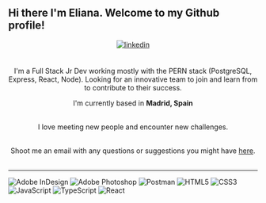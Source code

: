 ## Hi there I'm Eliana. Welcome to my Github profile! 
<div align="center">
<a href="https://www.linkedin.com/in/elianagasparinquero" target="_blank">
<img src=https://img.shields.io/badge/linkedin-%2300acee.svg?color=405DE6&style=for-the-badge&logo=linkedin&logoColor=white alt=linkedin style="margin-bottom: 5px;" />
</a>
<br />
<br />

I'm a Full Stack Jr Dev working mostly with the PERN stack (PostgreSQL, Express, React, Node). Looking for an innovative team to join and learn from to contribute to their success. 
<br />

I'm currently based in **Madrid, Spain**

<br />
I love meeting new people and encounter new challenges. 
<br />
<br />

Shoot me an email with any questions or suggestions you might have <a href="mailto:elianagasparinquero@gmail.com">here</a>.
<br />
<br />

</div>
<hr>

![Adobe InDesign](https://img.shields.io/badge/Adobe%20InDesign-49021F?style=flat&logo=adobeindesign&logoColor=white) ![Adobe Photoshop](https://img.shields.io/badge/adobephotoshop-%2331A8FF.svg?style=flat&logo=adobephotoshop&logoColor=white) ![Postman](https://img.shields.io/badge/Postman-FF6C37?style=flat&logo=postman&logoColor=white) ![HTML5](https://img.shields.io/badge/html5-%23E34F26.svg?style=flat&logo=html5&logoColor=white) ![CSS3](https://img.shields.io/badge/css3-%231572B6.svg?style=flat&logo=css3&logoColor=white) ![JavaScript](https://img.shields.io/badge/javascript-%23323330.svg?style=flat&logo=javascript&logoColor=%23F7DF1E) ![TypeScript](https://img.shields.io/badge/typescript-%23007ACC.svg?style=flat&logo=typescript&logoColor=white) ![React](https://img.shields.io/badge/react-%2320232a.svg?style=flat&logo=react&logoColor=%2361DAFB) <br> 
